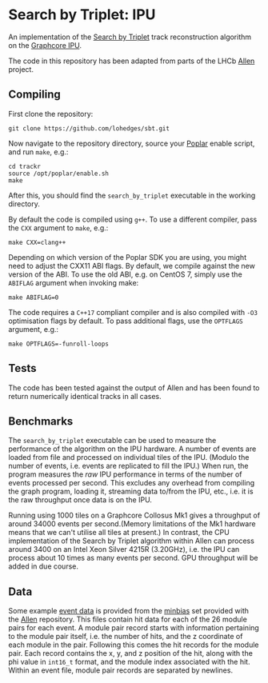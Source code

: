 # Search by Triplet: IPU

An implementation of the [Search by Triplet](https://doi.org/10.1109/IPDPSW.2019.00118)
track reconstruction algorithm on the
[Graphcore IPU](https://www.graphcore.ai).

The code in this repository has been adapted from parts of the LHCb
[Allen](https://gitlab.cern.ch/lhcb/Allen) project.

## Compiling

First clone the repository:

```
git clone https://github.com/lohedges/sbt.git
```

Now navigate to the repository directory, source your
[Poplar](https://docs.graphcore.ai/projects/poplar-user-guide/en/latest/index.html)
enable script, and run `make`, e.g.:

```
cd trackr
source /opt/poplar/enable.sh
make
```

After this, you should find the `search_by_triplet` executable in the working
directory.

By default the code is compiled using `g++`. To use a different compiler, pass
the `CXX` argument to `make`, e.g.:

```
make CXX=clang++
```

Depending on which version of the Poplar SDK you are using, you might
need to adjust the CXX11 ABI flags. By default, we compile against the
new version of the ABI. To use the old ABI, e.g. on CentOS 7, simply use
the `ABIFLAG` argument when invoking make:

```
make ABIFLAG=0
```

The code requires a `C++17` compliant compiler and is also compiled with `-O3`
optimisation flags by default. To pass additional flags, use the `OPTFLAGS`
argument, e.g.:

```
make OPTFLAGS=-funroll-loops
```

## Tests

The code has been tested against the output of Allen and has been
found to return numerically identical tracks in all cases.

## Benchmarks

The `search_by_triplet` executable can be used to measure the performance
of the algorithm on the IPU hardware. A number of events are loaded from
file and processed on individual tiles of the IPU. (Modulo the number
of events, i.e. events are replicated to fill the IPU.) When run, the
program measures the _raw_ IPU performance in terms of the number of events
processed per second. This excludes any overhead from compiling the graph
program, loading it, streaming data to/from the IPU, etc., i.e. it is the
raw throughput once data is on the IPU.

Running using 1000 tiles on a Graphcore Collosus Mk1 gives a throughput of
around 34000 events per second.(Memory limitations of the Mk1 hardware means
that we can't utilise all tiles at present.) In contrast, the CPU
implementation of the Search by Triplet algorithm within Allen
can process around 3400 on an Intel Xeon Silver 4215R (3.20GHz), i.e.
the IPU can process about 10 times as many events per second. GPU
throughput will be added in due course.

## Data

Some example [event data](data) is provided from the [minbias](https://gitlab.cern.ch/lhcb/Allen/-/tree/master/input/minbias)
set provided with the [Allen](https://gitlab.cern.ch/lhcb/Allen) repository.
This files contain hit data for each of the 26 module pairs for each event.
A module pair record starts with information pertaining to the module pair
itself, i.e. the number of hits, and the z coordinate of each module in the
pair. Following this comes the hit records for the module pair. Each record
contains the x, y, and z position of the hit, along with the phi value in
`int16_t` format, and the module index associated with the hit. Within an
event file, module pair records are separated by newlines.

